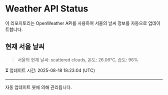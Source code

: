 
# Weather API Status

이 리포지토리는 OpenWeather API를 사용하여 서울의 날씨 정보를 자동으로 업데이트합니다.

## 현재 서울 날씨
> 서울의 현재 날씨: scattered clouds, 온도: 26.06°C, 습도: 96%

⏳ 업데이트 시간: 2025-08-18 18:23:04 (UTC)

---
자동 업데이트 봇에 의해 관리됩니다.
